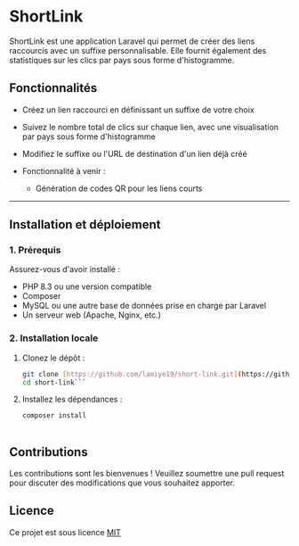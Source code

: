 # ShortLink 
ShortLink est une application Laravel qui permet de créer des liens raccourcis avec un suffixe personnalisable. Elle fournit également des statistiques sur les clics par pays sous forme d'histogramme.

## Fonctionnalités
- Créez un lien raccourci en définissant un suffixe de votre choix
- Suivez le nombre total de clics sur chaque lien, avec une visualisation par pays sous forme d'histogramme
- Modifiez le suffixe ou l'URL de destination d'un lien déjà créé


- Fonctionnalité à venir :
  - Génération de codes QR pour les liens courts

---

## Installation et déploiement

### 1. Prérequis
Assurez-vous d'avoir installé :
- PHP 8.3 ou une version compatible
- Composer
- MySQL ou une autre base de données prise en charge par Laravel
- Un serveur web (Apache, Nginx, etc.)

### 2. Installation locale

1. Clonez le dépôt :
  
   ```bash
   git clone [https://github.com/lamiye19/short-link.git](https://github.com/lamiye19/short-link.git)  
   cd short-link```

2. Installez les dépendances :
   ```bash
   composer install
  

## Contributions
Les contributions sont les bienvenues ! Veuillez soumettre une pull request pour discuter des modifications que vous souhaitez apporter.

## Licence
Ce projet est sous licence [MIT](https://opensource.org/licenses/MIT)